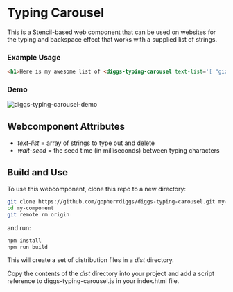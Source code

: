 # Typing Carousel

This is a Stencil-based web component that can be used on websites for the typing and backspace effect that works with a supplied list of strings.

### Example Usage

```html
<h1>Here is my awesome list of <diggs-typing-carousel text-list='[ "gizmos.", "widgets.", "thingamajigs!"  ]'/></h1>
```

### Demo

![diggs-typing-carousel-demo](https://gopherrdiggs.blob.core.windows.net/diggs/diggs-typing-carousel-demo.gif)

## Webcomponent Attributes

* *text-list* = array of strings to type out and delete
* *wait-seed* = the seed time (in milliseconds) between typing characters

## Build and Use

To use this webcomponent, clone this repo to a new directory:

```bash
git clone https://github.com/gopherrdiggs/diggs-typing-carousel.git my-component
cd my-component
git remote rm origin
```

and run:

```bash
npm install
npm run build
```

This will create a set of distribution files in a *dist* directory.

Copy the contents of the *dist* directory into your project and add a script reference to diggs-typing-carousel.js in your index.html file.

